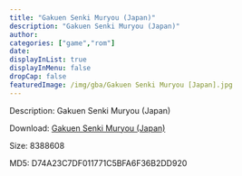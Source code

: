 ```yaml
---
title: "Gakuen Senki Muryou (Japan)"
description: "Gakuen Senki Muryou (Japan)"
author: 
categories: ["game","rom"]
date: 
displayInList: true
displayInMenu: false
dropCap: false
featuredImage: /img/gba/Gakuen Senki Muryou [Japan].jpg
---
```


Description: Gakuen Senki Muryou (Japan)

Download: <a style="text-decoration:underline;" href="https://mega.nz/#!WLIGWQDQ!r09oRapFreQ2eOhe3-tQ4JW_jVmS2esp_MiMsq9XFnc" target = "_blank" rel = "nofollow" > Gakuen Senki Muryou (Japan)</a>

Size: 8388608

MD5: D74A23C7DF011771C5BFA6F36B2DD920

